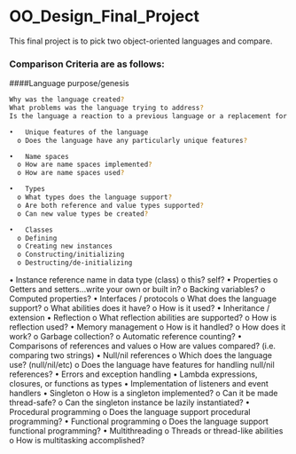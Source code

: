 # OO_Design_Final_Project
This final project is to pick two object-oriented languages and compare.

### Comparison Criteria are as follows: 

####Language purpose/genesis
```sh
Why was the language created?
What problems was the language trying to address?
Is the language a reaction to a previous language or a replacement for another language?
```

```sh
•	Unique features of the language
  o	Does the language have any particularly unique features?
```
 
```sh
•	Name spaces
  o	How are name spaces implemented?
  o	How are name spaces used?
```

```sh
•	Types
  o	What types does the language support?
  o	Are both reference and value types supported?
  o	Can new value types be created?
``` 
 
```sh
•	Classes
  o	Defining
  o	Creating new instances
  o	Constructing/initializing
  o	Destructing/de-initializing
 ``` 
•	Instance reference name in data type (class)
  o	this? self?
•	Properties
  o	Getters and setters…write your own or built in?
  o	Backing variables?
  o	Computed properties?
•	Interfaces / protocols
  o	What does the language support?
  o	What abilities does it have?
  o	How is it used?
•	Inheritance / extension
•	Reflection
  o	What reflection abilities are supported?
  o	How is reflection used?
•	Memory management
  o	How is it handled?
  o	How does it work?
  o	Garbage collection?
  o	Automatic reference counting?
•	Comparisons of references and values
  o	How are values compared? (i.e. comparing two strings)
•	Null/nil references
  o	Which does the language use? (null/nil/etc)
  o	Does the language have features for handling null/nil references?
•	Errors and exception handling
•	Lambda expressions, closures, or functions as types
•	Implementation of listeners and event handlers
•	Singleton
  o	How is a singleton implemented?
  o	Can it be made thread-safe?
  o	Can the singleton instance be lazily instantiated?
•	Procedural programming
  o	Does the language support procedural programming?
•	Functional programming
  o	Does the language support functional programming?
•	Multithreading
  o	Threads or thread-like abilities
  o	How is multitasking accomplished?
```
